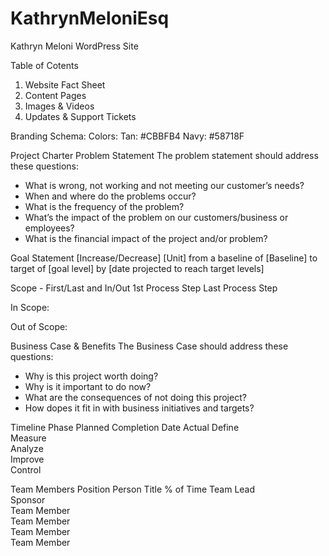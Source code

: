 # KathrynMeloniEsq
Kathryn Meloni WordPress Site

Table of Cotents
1. Website Fact Sheet
2. Content Pages
3. Images & Videos
4. Updates & Support Tickets

Branding Schema:
Colors:
	Tan: #CBBFB4
	Navy: #58718F

Project Charter
Problem Statement
The problem statement should address these questions:
* What is wrong, not working and not meeting our customer’s needs?
* When and where do the problems occur?
* What is the frequency of the problem?
* What’s the impact of the problem on our customers/business or employees?
* What is the financial impact of the project and/or problem?

Goal Statement
[Increase/Decrease] [Unit] from a baseline of [Baseline] to target of [goal level] by [date projected to reach target levels] 

Scope - First/Last and In/Out
1st Process Step
Last Process Step

In Scope:

Out of Scope:

Business Case & Benefits
The Business Case should address these questions:
* Why is this project worth doing?
* Why is it important to do now?
* What are the consequences of not doing this project?
* How dopes it fit in with business initiatives and targets?

Timeline
Phase	Planned Completion Date	Actual
Define		
Measure		
Analyze		
Improve		
Control		


Team Members 
Position	Person	Title	% of Time
Team Lead			
Sponsor			
Team Member			
Team Member			
Team Member			
Team Member			